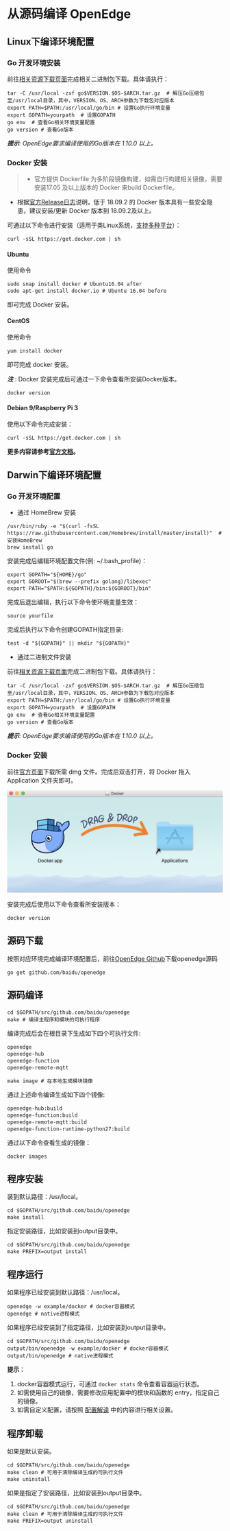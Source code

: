 # 从源码编译 OpenEdge

## Linux下编译环境配置

### Go 开发环境安装

前往[相关资源下载页面](../Resources-download.md)完成相关二进制包下载。具体请执行：

```shell
tar -C /usr/local -zxf go$VERSION.$OS-$ARCH.tar.gz  # 解压Go压缩包至/usr/local目录，其中，VERSION、OS、ARCH参数为下载包对应版本
export PATH=$PATH:/usr/local/go/bin # 设置Go执行环境变量
export GOPATH=yourpath  # 设置GOPATH
go env  # 查看Go相关环境变量配置
go version # 查看Go版本
```

_**提示**: OpenEdge要求编译使用的Go版本在 1.10.0 以上。_

### Docker 安装

> + 官方提供 Dockerfile 为多阶段镜像构建，如需自行构建相关镜像，需要安装17.05 及以上版本的 Docker 来build Dockerfile。
+ 根据[官方Release日志](https://docs.docker.com/engine/release-notes/#18092)说明，低于 18.09.2 的 Docker 版本具有一些安全隐患，建议安装/更新 Docker 版本到 18.09.2及以上。

可通过以下命令进行安装（适用于类Linux系统，[支持多种平台](./Support-platforms.md)）：

```shell
curl -sSL https://get.docker.com | sh
```

#### Ubuntu

使用命令

```shell
sudo snap install docker # Ubuntu16.04 after
sudo apt-get install docker.io # Ubuntu 16.04 before
```

即可完成 Docker 安装。

#### CentOS

使用命令

```shell
yum install docker
```

即可完成 docker 安装。

***注*** : Docker 安装完成后可通过一下命令查看所安装Docker版本。

```shell
docker version
```

#### Debian 9/Raspberry Pi 3

使用以下命令完成安装：

```shell
curl -sSL https://get.docker.com | sh
```

**更多内容请参考[官方文档](https://docs.docker.com/install/)。**

## Darwin下编译环境配置

### Go 开发环境配置

+ 通过 HomeBrew 安装

```shell
/usr/bin/ruby -e "$(curl -fsSL https://raw.githubusercontent.com/Homebrew/install/master/install)"  # 安装HomeBrew
brew install go
```

安装完成后编辑环境配置文件(例: ~/.bash_profile)：

```shell
export GOPATH="${HOME}/go"
export GOROOT="$(brew --prefix golang)/libexec"
export PATH="$PATH:${GOPATH}/bin:${GOROOT}/bin"
```

完成后退出编辑，执行以下命令使环境变量生效：

```shell
source yourfile
```

完成后执行以下命令创建GOPATH指定目录:

```shell
test -d "${GOPATH}" || mkdir "${GOPATH}"
```

+ 通过二进制文件安装

前往[相关资源下载页面](../Resources-download.md)完成二进制包下载。具体请执行：

```shell
tar -C /usr/local -zxf go$VERSION.$OS-$ARCH.tar.gz  # 解压Go压缩包至/usr/local目录，其中，VERSION、OS、ARCH参数为下载包对应版本
export PATH=$PATH:/usr/local/go/bin # 设置Go执行环境变量
export GOPATH=yourpath  # 设置GOPATH
go env  # 查看Go相关环境变量配置
go version # 查看Go版本
```

_**提示**: OpenEdge要求编译使用的Go版本在 1.10.0 以上。_

### Docker 安装

前往[官方页面](https://hub.docker.com/editions/community/docker-ce-desktop-mac)下载所需 dmg 文件。完成后双击打开，将 Docker 拖入 Application 文件夹即可。

![Install On Darwin](../../images/setup/docker-install-on-mac.png)

安装完成后使用以下命令查看所安装版本：

```shell
docker version
```

## 源码下载

按照对应环境完成编译环境配置后，前往[OpenEdge Github](https://github.com/baidu/openedge)下载openedge源码

```shell
go get github.com/baidu/openedge
```

## 源码编译

```shell
cd $GOPATH/src/github.com/baidu/openedge
make # 编译主程序和模块的可执行程序
```

编译完成后会在根目录下生成如下四个可执行文件:

```shell
openedge
openedge-hub
openedge-function
openedge-remote-mqtt
```

```shell
make image # 在本地生成模块镜像
```

通过上述命令编译生成如下四个镜像:

```shell
openedge-hub:build
openedge-function:build
openedge-remote-mqtt:build
openedge-function-runtime-python27:build
```

通过以下命令查看生成的镜像：

```shell
docker images
```

## 程序安装

装到默认路径：/usr/local。

```shell
cd $GOPATH/src/github.com/baidu/openedge
make install
```

指定安装路径，比如安装到output目录中。

```shell
cd $GOPATH/src/github.com/baidu/openedge
make PREFIX=output install
```

## 程序运行

如果程序已经安装到默认路径：/usr/local。

```shell
openedge -w example/docker # docker容器模式
openedge # native进程模式
```

如果程序已经安装到了指定路径，比如安装到output目录中。

```shell
cd $GOPATH/src/github.com/baidu/openedge
output/bin/openedge -w example/docker # docker容器模式
output/bin/openedge # native进程模式
```

**提示**：

1. docker容器模式运行，可通过 ```docker stats``` 命令查看容器运行状态。
2. 如需使用自己的镜像，需要修改应用配置中的模块和函数的 entry，指定自己的镜像。
3. 如需自定义配置，请按照 [配置解读](../tutorials/Config-interpretation.md) 中的内容进行相关设置。

## 程序卸载

如果是默认安装。

```shell
cd $GOPATH/src/github.com/baidu/openedge
make clean # 可用于清除编译生成的可执行文件
make uninstall
```

如果是指定了安装路径，比如安装到output目录中。

```shell
cd $GOPATH/src/github.com/baidu/openedge
make clean # 可用于清除编译生成的可执行文件
make PREFIX=output uninstall
```